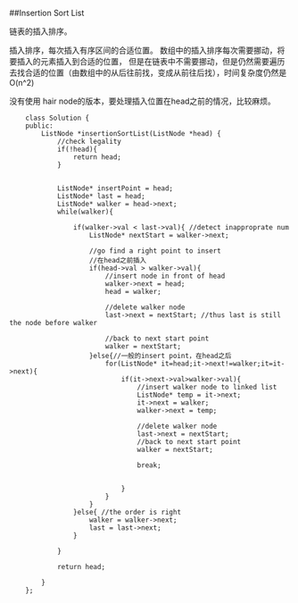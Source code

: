 ##Insertion Sort List   

链表的插入排序。

插入排序，每次插入有序区间的合适位置。 数组中的插入排序每次需要挪动，将要插入的元素插入到合适的位置，
但是在链表中不需要挪动，但是仍然需要遍历去找合适的位置（由数组中的从后往前找，变成从前往后找），时间复杂度仍然是 O(n^2)


没有使用 hair node的版本，要处理插入位置在head之前的情况，比较麻烦。

		class Solution {
		public:
		    ListNode *insertionSortList(ListNode *head) {
		        //check legality
		        if(!head){
		            return head;
		        }
		        
		        
		        ListNode* insertPoint = head;
		        ListNode* last = head;
		        ListNode* walker = head->next;
		        while(walker){
		            
		            if(walker->val < last->val){ //detect inapproprate num
		                ListNode* nextStart = walker->next;
		                
		                //go find a right point to insert 
		                //在head之前插入
		                if(head->val > walker->val){
		                    //insert node in front of head
		                    walker->next = head;
		                    head = walker;
		                    
		                    //delete walker node
		                    last->next = nextStart; //thus last is still the node before walker
		                    
		                    //back to next start point 
		                    walker = nextStart;
		                }else{//一般的insert point，在head之后
		                    for(ListNode* it=head;it->next!=walker;it=it->next){
		                        if(it->next->val>walker->val){ 
		                            //insert walker node to linked list
		                            ListNode* temp = it->next;
		                            it->next = walker;
		                            walker->next = temp;
		                            
		                            //delete walker node
		                            last->next = nextStart;
		                            //back to next start point 
		                            walker = nextStart;
		                            
		                            break;
		                            
		                            
		                        }
		                    }
		                }
		            }else{ //the order is right
		                walker = walker->next;
		                last = last->next;
		            }
		            
		        }
		        
		        return head;
		        
		    }
		};
